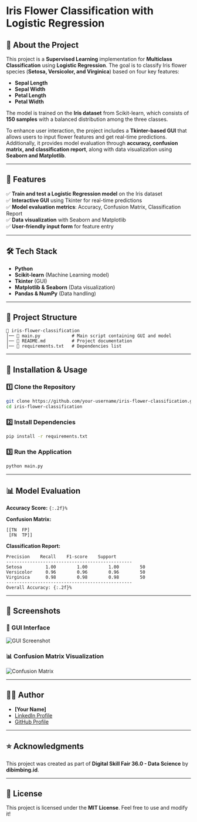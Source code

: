 # Iris Flower Classification with Logistic Regression

## 📌 About the Project
This project is a **Supervised Learning** implementation for **Multiclass Classification** using **Logistic Regression**. The goal is to classify Iris flower species (**Setosa, Versicolor, and Virginica**) based on four key features:
- **Sepal Length**
- **Sepal Width**
- **Petal Length**
- **Petal Width**

The model is trained on the **Iris dataset** from Scikit-learn, which consists of **150 samples** with a balanced distribution among the three classes.

To enhance user interaction, the project includes a **Tkinter-based GUI** that allows users to input flower features and get real-time predictions. Additionally, it provides model evaluation through **accuracy, confusion matrix, and classification report**, along with data visualization using **Seaborn and Matplotlib**.

---

## 🚀 Features
✅ **Train and test a Logistic Regression model** on the Iris dataset  
✅ **Interactive GUI** using Tkinter for real-time predictions  
✅ **Model evaluation metrics**: Accuracy, Confusion Matrix, Classification Report  
✅ **Data visualization** with Seaborn and Matplotlib  
✅ **User-friendly input form** for feature entry  

---

## 🛠 Tech Stack
- **Python**
- **Scikit-learn** (Machine Learning model)
- **Tkinter** (GUI)
- **Matplotlib & Seaborn** (Data visualization)
- **Pandas & NumPy** (Data handling)

---

## 📂 Project Structure
```
📁 iris-flower-classification
│── 📄 main.py            # Main script containing GUI and model
│── 📄 README.md          # Project documentation
│── 📄 requirements.txt   # Dependencies list
```

---

## 🔧 Installation & Usage
### 1️⃣ Clone the Repository
```sh
git clone https://github.com/your-username/iris-flower-classification.git
cd iris-flower-classification
```

### 2️⃣ Install Dependencies
```sh
pip install -r requirements.txt
```

### 3️⃣ Run the Application
```sh
python main.py
```

---

## 📊 Model Evaluation
**Accuracy Score:** `{:.2f}%`

**Confusion Matrix:**
```
[[TN  FP]
 [FN  TP]]
```

**Classification Report:**
```
Precision    Recall    F1-score    Support
------------------------------------------------
Setosa         1.00        1.00        1.00        50
Versicolor     0.96        0.96        0.96        50
Virginica      0.98        0.98        0.98        50
------------------------------------------------
Overall Accuracy: {:.2f}%
```

---

## 📌 Screenshots
### 🌟 GUI Interface
![GUI Screenshot](screenshot.png)

### 📊 Confusion Matrix Visualization
![Confusion Matrix](confusion_matrix.png)

---

## 👨‍💻 Author
- **[Your Name]**  
- [LinkedIn Profile](https://www.linkedin.com/in/yourprofile)  
- [GitHub Profile](https://github.com/your-username)

---

## ⭐ Acknowledgments
This project was created as part of **Digital Skill Fair 36.0 - Data Science** by **dibimbing.id**.

---

## 📜 License
This project is licensed under the **MIT License**. Feel free to use and modify it!

